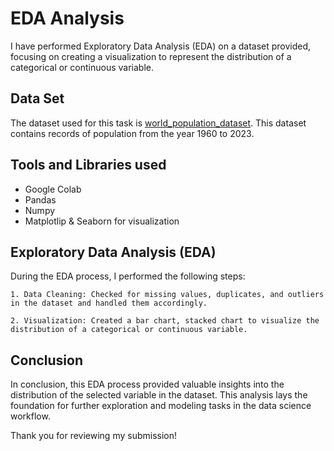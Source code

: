 # EDA Analysis

I have performed Exploratory Data Analysis (EDA) on a dataset provided, focusing on creating a visualization to represent the distribution of a categorical or continuous variable.

## Data Set

The dataset used for this task is [world_population_dataset](https://www.canva.com/link?target=https%3A%2F%2Fdata.worldbank.org%2Findicator%2FSP.POP.TOTL&design=DAFpRxy47kU&accessRole=viewer&linkSource=document). This dataset contains records of population from the year 1960 to 2023.

## Tools and Libraries used

- Google Colab
- Pandas
- Numpy
- Matplotlip & Seaborn for visualization

## Exploratory Data Analysis (EDA)

During the EDA process, I performed the following steps:

    1. Data Cleaning: Checked for missing values, duplicates, and outliers in the dataset and handled them accordingly.

    2. Visualization: Created a bar chart, stacked chart to visualize the distribution of a categorical or continuous variable.

## Conclusion

In conclusion, this EDA process provided valuable insights into the distribution of the selected variable in the dataset. This analysis lays the foundation for further exploration and modeling tasks in the data science workflow.

Thank you for reviewing my submission!
